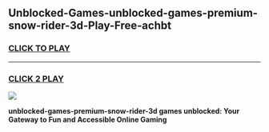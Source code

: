 
## Unblocked-Games-unblocked-games-premium-snow-rider-3d-Play-Free-achbt
<h3>
<a href="https://premium76.site?title=unblocked-games-premium-snow-rider-3d&ref=21A">CLICK TO PLAY</a></h3>
<hr>

<h3>
<a href="https://premium76.site?title=unblocked-games-premium-snow-rider-3d&ref=21A">CLICK 2 PLAY</a>
  
</h3>

<a href="https://premium76.site?title=unblocked-games-premium-snow-rider-3d&ref=21A"><img src="https://clearcache.store/games.png"></a>


**unblocked-games-premium-snow-rider-3d games unblocked: Your Gateway to Fun and Accessible Online Gaming**
